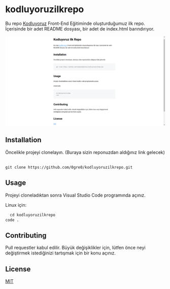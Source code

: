 # kodluyoruzilkrepo
Bu repo [Kodluyoruz](https://www.kodluyoruz.org) Front-End Eğitiminde oluşturduğumuz ilk repo. İçerisinde bir adet README dosyası, bir adet de index.html barındırıyor.

![görsel](https://raw.githubusercontent.com/Kodluyoruz/taskforce/main/git/odev1/figures/markdown.png)
 ## Installation
 
  Öncelikle projeyi clonelayın. (Buraya sizin reponuzdan aldığınız link gelecek)

  ```

  git clone https://github.com/0gre0/kodluyoruzilkrepo.git
 ```

 ## Usage
Projeyi cloneladıktan sonra Visual Studio Code programında açınız.

Linux için:
```
  cd kodluyoruzilkrepo
code .
 ```
 ## Contributing

Pull requestler kabul edilir. Büyük değişiklikler için, lütfen önce neyi değiştirmek istediğinizi tartışmak için bir konu açınız.

## License

[MIT](https://choosealicense.com/licenses/mit/)